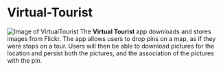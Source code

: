 # Virtual-Tourist

![Image of VirtualTourist](https://i.imgur.com/o3Xxtwf.png)
The **Virtual Tourist** app downloads and stores images from Flickr. The app allows users to drop pins on a map, as if they were stops on a tour. Users will then be able to download pictures for the location and persist both the pictures, and the association of the pictures with the pin.
